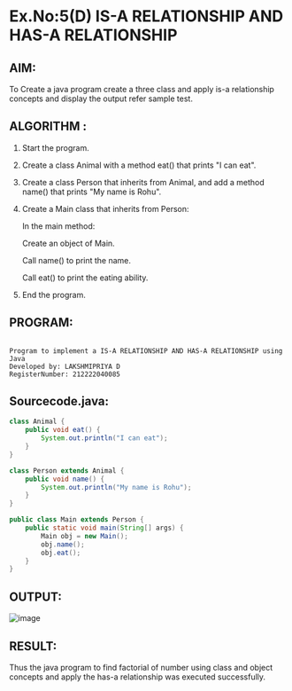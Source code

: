 # Ex.No:5(D) IS-A RELATIONSHIP AND HAS-A RELATIONSHIP

## AIM:
   To Create a java program create a three class and apply is-a relationship concepts and display the output refer sample test.
 
## ALGORITHM :

1. Start the program.

2. Create a class Animal with a method eat() that prints "I can eat".

3. Create a class Person that inherits from Animal, and add a method name() that prints "My name is Rohu".

4. Create a Main class that inherits from Person:

   In the main method:
      
      Create an object of Main.
      
      Call name() to print the name.
      
      Call eat() to print the eating ability.

5. End the program.

## PROGRAM:
 ```

Program to implement a IS-A RELATIONSHIP AND HAS-A RELATIONSHIP using Java
Developed by: LAKSHMIPRIYA D
RegisterNumber: 212222040085
```

## Sourcecode.java:
```java
class Animal {
    public void eat() {
        System.out.println("I can eat");
    }
}

class Person extends Animal {
    public void name() {
        System.out.println("My name is Rohu");
    }
}

public class Main extends Person {
    public static void main(String[] args) {
        Main obj = new Main();
        obj.name();
        obj.eat();
    }
}
```


## OUTPUT:

![image](https://github.com/user-attachments/assets/a65fcf48-e7a4-4e29-bea1-4fc2425b1d1b)


## RESULT:
Thus the java program to find factorial of number using class and object concepts and apply the has-a relationship was executed successfully.
